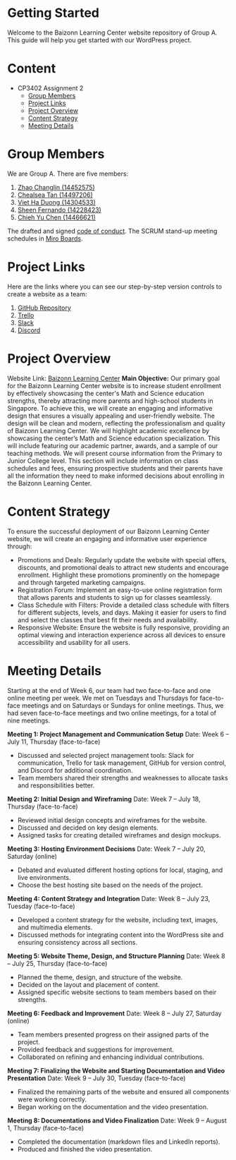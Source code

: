 # Getting Started
Welcome to the Baizonn Learning Center website repository of Group A. This guide will help you get started with our WordPress project.
 
# Content
* CP3402 Assignment 2
  * [Group Members](#Group-Members)
  * [Project Links](#Project-Links)
  * [Project Overview](#Project-Overview)
  * [Content Strategy](#Content-Strategy)
  * [Meeting Details](#Meeting-Details)
    
# Group Members
We are Group A. There are five members:
1. [Zhao Changlin (14452575)](https://www.linkedin.com/in/charlie5885/)
2. [Chealsea Tan (14497206)](https://www.linkedin.com/in/chealsea-tan/)
3. [Viet Ha Duong (14304533)](https://www.linkedin.com/in/vietha-duong/)
4. [Sheen Fernando (14228423)](https://www.linkedin.com/in/sheen-fernando/)
5. [Chieh Yu Chen (14466621)](https://www.linkedin.com/in/chieh-yu-chen-james/)

The drafted and signed [code of conduct](https://docs.google.com/document/d/1JXUGqQLwIq1LTct91_JQzyKZylD2f3LkFyZNWDfAi7A/edit?usp=sharing).
The SCRUM stand-up meeting schedules in [Miro Boards](https://miro.com/app/board/uXjVKuCLVeA=/?share_link_id=471049410081).
 
# Project Links
Here are the links where you can see our step-by-step version controls to create a website as a team:
1. [GitHub Repository](https://github.com/cp3402-students/CP3402-CMS-Assignment-2-Group-A-Baizonn-Learning-Center)
2. [Trello](https://trello.com/invite/b/668f679767732ecb39846fc4/ATTIb41ef9d21d1354a2b88251812da5e58aDAE0111A/cp3402-cms-assignment-2-baizonn-learning-center)
3. [Slack](https://join.slack.com/t/cp3402cmsgroupa/shared_invite/zt-2mfdcdneu-qHHMhilYYxhwzWp6uI1OMw)
4. [Discord](https://discord.com/invite/amj4y3XC)
   
# Project Overview
Website Link: [Baizonn Learning Center](http://18.136.43.88)
**Main Objective:**
Our primary goal for the Baizonn Learning Center website is to increase student enrollment by effectively showcasing the center's Math and Science education strengths, thereby attracting more parents and high-school students in Singapore.
To achieve this, we will create an engaging and informative design that ensures a visually appealing and user-friendly website. The design will be clean and modern, reflecting the professionalism and quality of Baizonn Learning Center.
We will highlight academic excellence by showcasing the center’s Math and Science education specialization. This will include featuring our academic partner, awards, and a sample of our teaching methods. 
We will present course information from the Primary to Junior College level. This section will include information on class schedules and fees, ensuring prospective students and their parents have all the information they need to make informed decisions about enrolling in the Baizonn Learning Center.

# Content Strategy
To ensure the successful deployment of our Baizonn Learning Center website, we will create an engaging and informative user experience through:
* Promotions and Deals: Regularly update the website with special offers, discounts, and promotional deals to attract new students and encourage enrollment. Highlight these promotions prominently on the homepage and through targeted marketing campaigns.
* Registration Forum: Implement an easy-to-use online registration form that allows parents and students to sign up for classes seamlessly. 
* Class Schedule with Filters: Provide a detailed class schedule with filters for different subjects, levels, and days. Making it easier for users to find and select the classes that best fit their needs and availability.
* Responsive Website: Ensure the website is fully responsive, providing an optimal viewing and interaction experience across all devices to ensure accessibility and usability for all users.

# Meeting Details
Starting at the end of Week 6, our team had two face-to-face and one online meeting per week. We met on Tuesdays and Thursdays for face-to-face meetings and on Saturdays or Sundays for online meetings. Thus, we had seven face-to-face meetings and two online meetings, for a total of nine meetings.

**Meeting 1: Project Management and Communication Setup**
Date: Week 6 – July 11, Thursday (face-to-face)
* Discussed and selected project management tools: Slack for communication, Trello for task management, GitHub for version control, and Discord for additional coordination.
* Team members shared their strengths and weaknesses to allocate tasks and responsibilities better.

**Meeting 2: Initial Design and Wireframing**
Date: Week 7 – July 18, Thursday (face-to-face)
* Reviewed initial design concepts and wireframes for the website.
* Discussed and decided on key design elements.
* Assigned tasks for creating detailed wireframes and design mockups.

**Meeting 3: Hosting Environment Decisions**
Date: Week 7 – July 20, Saturday (online)
* Debated and evaluated different hosting options for local, staging, and live environments.
* Choose the best hosting site based on the needs of the project.

**Meeting 4: Content Strategy and Integration**
Date: Week 8 – July 23, Tuesday (face-to-face)
* Developed a content strategy for the website, including text, images, and multimedia elements.
* Discussed methods for integrating content into the WordPress site and ensuring consistency across all sections.

**Meeting 5: Website Theme, Design, and Structure Planning**
Date: Week 8 – July 25, Thursday (face-to-face)
* Planned the theme, design, and structure of the website.
* Decided on the layout and placement of content.
* Assigned specific website sections to team members based on their strengths.

**Meeting 6: Feedback and Improvement**
Date: Week 8 – July 27, Saturday (online)
* Team members presented progress on their assigned parts of the project.
* Provided feedback and suggestions for improvement.
* Collaborated on refining and enhancing individual contributions.

**Meeting 7: Finalizing the Website and Starting Documentation and Video Presentation**
Date: Week 9 – July 30, Tuesday (face-to-face)
* Finalized the remaining parts of the website and ensured all components were working correctly.
* Began working on the documentation and the video presentation.

**Meeting 8: Documentations and Video Finalization**
Date: Week 9 – August 1, Thursday (face-to-face)
* Completed the documentation (markdown files and LinkedIn reports).
* Produced and finished the video presentation.

